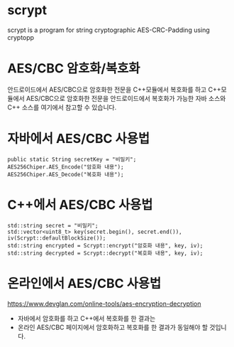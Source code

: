# scrypt
scrypt is a program for string cryptographic AES-CRC-Padding using cryptopp

# AES/CBC 암호화/복호화
안드로이드에서 AES/CBC으로 암호화한 전문을 C++모듈에서 복호화를 하고
C++모듈에서 AES/CBC으로 암호화한 전문을 안드로이드에서 복호화가 가능한
자바 소스와 C++ 소스를 여기에서 참고할 수 있습니다.

# 자바에서 AES/CBC 사용법
~~~
public static String secretKey = "비밀키";
AES256Chiper.AES_Encode("암호화 내용");
AES256Chiper.AES_Decode("복호화 내용");
~~~

# C++에서 AES/CBC 사용법
~~~
std::string secret = "비밀키";
std::vector<uint8_t> key(secret.begin(), secret.end()), iv(Scrypt::defaultBlockSize());
std::string encrypted = Scrypt::encrypt("암호화 내용", key, iv);
std::string decrypted = Scrypt::decrypt("복호화 내용", key, iv);
~~~

# 온라인에서 AES/CBC 사용법
https://www.devglan.com/online-tools/aes-encryption-decryption
- 자바에서 암호화를 하고 C++에서 복호화를 한 결과는
- 온라인 AES/CBC 페이지에서 암호화하고 복호화를 한 결과가 동일해야 할 것입니다.

